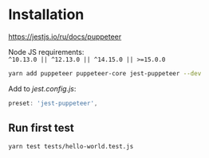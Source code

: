 # Installation

https://jestjs.io/ru/docs/puppeteer

Node JS requirements:  
`^10.13.0 || ^12.13.0 || ^14.15.0 || >=15.0.0`

```bash
yarn add puppeteer puppeteer-core jest-puppeteer --dev
```

Add to *jest.config.js*:  

```js
preset: 'jest-puppeteer',
```

## Run first test

```bash
yarn test tests/hello-world.test.js
```
